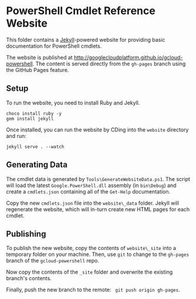 # PowerShell Cmdlet Reference Website

This folder contains a [Jekyll](https://jekyllrb.com/)-powered website for
providing basic documentation for PowerShell cmdlets.

The website is published at http://googlecloudplatform.github.io/gcloud-powershell.
The content is served directly from the `gh-pages` branch using the GitHub Pages
feature.

## Setup

To run the website, you need to install Ruby and Jekyll.

    choco install ruby -y
    gem install jekyll

Once installed, you can run the website by CDing into the `website` directory
and run:

    jekyll serve . --watch

## Generating Data

The cmdlet data is generated by `Tools\GenerateWebsiteData.ps1`. The script will
load the latest `Google.PowerShell.dll` assembly (in `bin\Debug`) and create
a `cmdlets.json` containing all of the `Get-Help` documentation.

Copy the new `cmdlets.json` file into the `website\_data` folder. Jekyll will
regenerate the website, which will in-turn create new HTML pages for each
cmdlet.

## Publishing

To publish the new website, copy the contents of `website\_site` into a
temporary folder on your machine. Then, use `git` to change to the `gh-pages`
branch of the `gcloud-powershell` repo.

Now copy the contents of the `_site` folder and overwrite the existing branch's
contents.

Finally, push the new branch to the remote: ` git push origin gh-pages`.